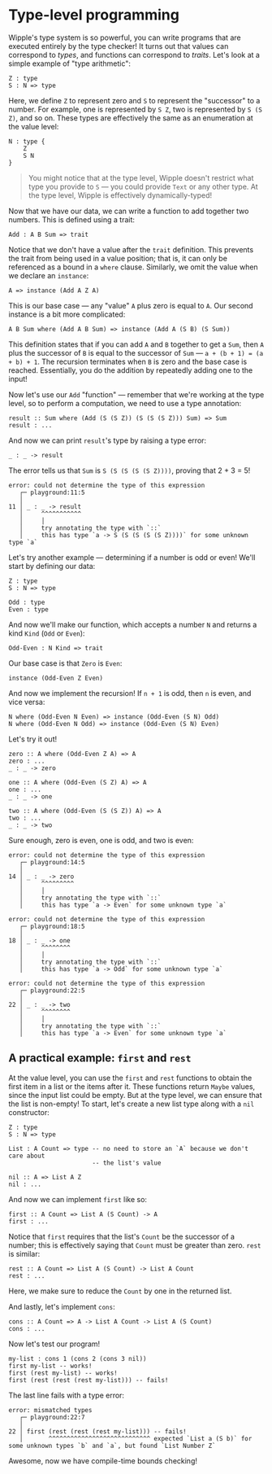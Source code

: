 # Type-level programming

Wipple's type system is so powerful, you can write programs that are executed entirely by the type checker! It turns out that values can correspond to _types_, and functions can correspond to _traits_. Let's look at a simple example of "type arithmetic":

```wipple
Z : type
S : N => type
```

Here, we define `Z` to represent zero and `S` to represent the "successor" to a number. For example, one is represented by `S Z`, two is represented by `S (S Z)`, and so on. These types are effectively the same as an enumeration at the value level:

```wipple
N : type {
    Z
    S N
}
```

> You might notice that at the type level, Wipple doesn't restrict what type you provide to `S` — you could provide `Text` or any other type. At the type level, Wipple is effectively dynamically-typed!

Now that we have our data, we can write a function to add together two numbers. This is defined using a trait:

```wipple
Add : A B Sum => trait
```

Notice that we don't have a value after the `trait` definition. This prevents the trait from being used in a value position; that is, it can only be referenced as a bound in a `where` clause. Similarly, we omit the value when we declare an `instance`:

```wipple
A => instance (Add A Z A)
```

This is our base case — any "value" `A` plus zero is equal to `A`. Our second instance is a bit more complicated:

```wipple
A B Sum where (Add A B Sum) => instance (Add A (S B) (S Sum))
```

This definition states that if you can add `A` and `B` together to get a `Sum`, then `A` plus the successor of `B` is equal to the successor of `Sum` — `a + (b + 1) = (a + b) + 1`. The recursion terminates when `B` is zero and the base case is reached. Essentially, you do the addition by repeatedly adding one to the input!

Now let's use our `Add` "function" — remember that we're working at the type level, so to perform a computation, we need to use a type annotation:

```wipple
result :: Sum where (Add (S (S Z)) (S (S (S Z))) Sum) => Sum
result : ...
```

And now we can print `result`'s type by raising a type error:

```wipple
_ : _ -> result
```

The error tells us that `Sum` is `S (S (S (S (S Z))))`, proving that 2 + 3 = 5!

```
error: could not determine the type of this expression
   ┌─ playground:11:5
   │
11 │ _ : _ -> result
   │     ^^^^^^^^^^^
   │     │
   │     try annotating the type with `::`
   │     this has type `a -> S (S (S (S (S Z))))` for some unknown type `a`
```

Let's try another example — determining if a number is odd or even! We'll start by defining our data:

```wipple
Z : type
S : N => type

Odd : type
Even : type
```

And now we'll make our function, which accepts a number `N` and returns a kind `Kind` (`Odd` or `Even`):

```wipple
Odd-Even : N Kind => trait
```

Our base case is that `Zero` is `Even`:

```wipple
instance (Odd-Even Z Even)
```

And now we implement the recursion! If `n + 1` is odd, then `n` is even, and vice versa:

```wipple
N where (Odd-Even N Even) => instance (Odd-Even (S N) Odd)
N where (Odd-Even N Odd) => instance (Odd-Even (S N) Even)
```

Let's try it out!

```wipple
zero :: A where (Odd-Even Z A) => A
zero : ...
_ : _ -> zero

one :: A where (Odd-Even (S Z) A) => A
one : ...
_ : _ -> one

two :: A where (Odd-Even (S (S Z)) A) => A
two : ...
_ : _ -> two
```

Sure enough, zero is even, one is odd, and two is even:

```
error: could not determine the type of this expression
   ┌─ playground:14:5
   │
14 │ _ : _ -> zero
   │     ^^^^^^^^^
   │     │
   │     try annotating the type with `::`
   │     this has type `a -> Even` for some unknown type `a`

error: could not determine the type of this expression
   ┌─ playground:18:5
   │
18 │ _ : _ -> one
   │     ^^^^^^^^
   │     │
   │     try annotating the type with `::`
   │     this has type `a -> Odd` for some unknown type `a`

error: could not determine the type of this expression
   ┌─ playground:22:5
   │
22 │ _ : _ -> two
   │     ^^^^^^^^
   │     │
   │     try annotating the type with `::`
   │     this has type `a -> Even` for some unknown type `a`
```

## A practical example: `first` and `rest`

At the value level, you can use the `first` and `rest` functions to obtain the first item in a list or the items after it. These functions return `Maybe` values, since the input list could be empty. But at the type level, we can ensure that the list is non-empty! To start, let's create a new list type along with a `nil` constructor:

```wipple
Z : type
S : N => type

List : A Count => type -- no need to store an `A` because we don't care about
                       -- the list's value

nil :: A => List A Z
nil : ...
```

And now we can implement `first` like so:

```wipple
first :: A Count => List A (S Count) -> A
first : ...
```

Notice that `first` requires that the list's `Count` be the successor of a number; this is effectively saying that `Count` must be greater than zero. `rest` is similar:

```wipple
rest :: A Count => List A (S Count) -> List A Count
rest : ...
```

Here, we make sure to reduce the `Count` by one in the returned list.

And lastly, let's implement `cons`:

```wipple
cons :: A Count => A -> List A Count -> List A (S Count)
cons : ...
```

Now let's test our program!

```wipple
my-list : cons 1 (cons 2 (cons 3 nil))
first my-list -- works!
first (rest my-list) -- works!
first (rest (rest (rest my-list))) -- fails!
```

The last line fails with a type error:

```
error: mismatched types
   ┌─ playground:22:7
   │
22 │ first (rest (rest (rest my-list))) -- fails!
   │       ^^^^^^^^^^^^^^^^^^^^^^^^^^^^ expected `List a (S b)` for some unknown types `b` and `a`, but found `List Number Z`
```

Awesome, now we have compile-time bounds checking!
